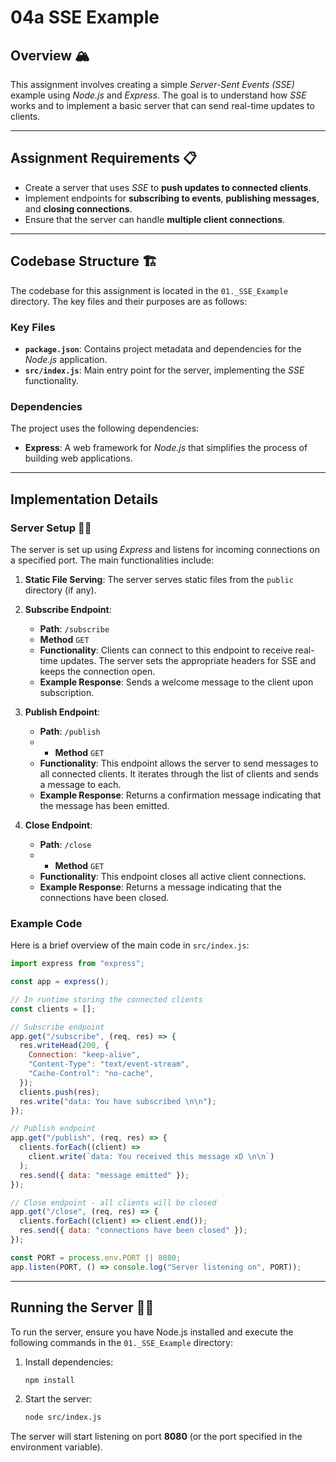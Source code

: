 # 04a SSE Example

## Overview 🏔️

This assignment involves creating a simple _Server-Sent Events (SSE)_ example using _Node.js_ and _Express_. The goal is to understand how _SSE_ works and to implement a basic server that can send real-time updates to clients.

---

## Assignment Requirements 📋

- Create a server that uses _SSE_ to **push updates to connected clients**.
- Implement endpoints for **subscribing to events**, **publishing messages**, and **closing connections**.
- Ensure that the server can handle **multiple client connections**.

---

## Codebase Structure 🏗️

The codebase for this assignment is located in the `01._SSE_Example` directory. The key files and their purposes are as follows:

### Key Files

- **`package.json`**: Contains project metadata and dependencies for the _Node.js_ application.
- **`src/index.js`**: Main entry point for the server, implementing the _SSE_ functionality.

### Dependencies

The project uses the following dependencies:

- **Express**: A web framework for _Node.js_ that simplifies the process of building web applications.

---

## Implementation Details

### Server Setup 👩‍🍳

The server is set up using _Express_ and listens for incoming connections on a specified port. The main functionalities include:

1. **Static File Serving**: The server serves static files from the `public` directory (if any).
2. **Subscribe Endpoint**:

   - **Path**: `/subscribe`
   - **Method** `GET`
   - **Functionality**: Clients can connect to this endpoint to receive real-time updates. The server sets the appropriate headers for SSE and keeps the connection open.
   - **Example Response**: Sends a welcome message to the client upon subscription.

3. **Publish Endpoint**:

   - **Path**: `/publish`
   - - **Method** `GET`
   - **Functionality**: This endpoint allows the server to send messages to all connected clients. It iterates through the list of clients and sends a message to each.
   - **Example Response**: Returns a confirmation message indicating that the message has been emitted.

4. **Close Endpoint**:
   - **Path**: `/close`
   - - **Method** `GET`
   - **Functionality**: This endpoint closes all active client connections.
   - **Example Response**: Returns a message indicating that the connections have been closed.

### Example Code

Here is a brief overview of the main code in `src/index.js`:

```javascript
import express from "express";

const app = express();

// In runtime storing the connected clients
const clients = [];

// Subscribe endpoint
app.get("/subscribe", (req, res) => {
  res.writeHead(200, {
    Connection: "keep-alive",
    "Content-Type": "text/event-stream",
    "Cache-Control": "no-cache",
  });
  clients.push(res);
  res.write("data: You have subscribed \n\n");
});

// Publish endpoint
app.get("/publish", (req, res) => {
  clients.forEach((client) =>
    client.write(`data: You received this message xD \n\n`)
  );
  res.send({ data: "message emitted" });
});

// Close endpoint - all clients will be closed
app.get("/close", (req, res) => {
  clients.forEach((client) => client.end());
  res.send({ data: "connections have been closed" });
});

const PORT = process.env.PORT || 8080;
app.listen(PORT, () => console.log("Server listening on", PORT));
```

---

## Running the Server 🏃‍♂️

To run the server, ensure you have Node.js installed and execute the following commands in the `01._SSE_Example` directory:

1. Install dependencies:

   ```bash
   npm install
   ```

2. Start the server:
   ```bash
   node src/index.js
   ```

The server will start listening on port **8080** (or the port specified in the environment variable).